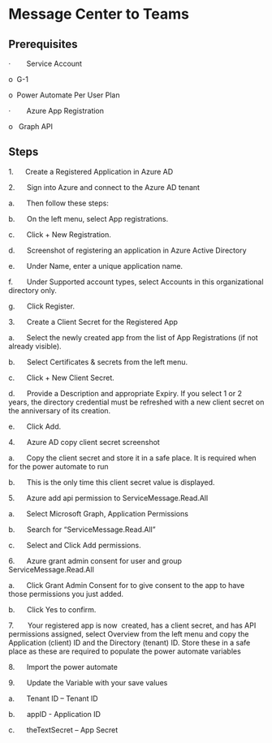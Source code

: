# **Message Center to Teams**

  

## Prerequisites

·        Service Account

o  G-1

o  Power Automate Per User Plan

·        Azure App Registration

o   Graph API

## Steps

  

1.      Create a Registered Application in Azure AD

2.      Sign into Azure and connect to the Azure AD tenant

a.      Then follow these steps:

b.      On the left menu, select App registrations.

c.      Click + New Registration.

d.      Screenshot of registering an application in Azure Active Directory

e.      Under Name, enter a unique application name.

f.       Under Supported account types, select Accounts in this organizational directory only.

g.      Click Register.

3.      Create a Client Secret for the Registered App

a.      Select the newly created app from the list of App Registrations (if not already visible).

b.      Select Certificates & secrets from the left menu.

c.      Click + New Client Secret.

d.      Provide a Description and appropriate Expiry. If you select 1 or 2 years, the directory credential must be refreshed with a new client secret on the anniversary of its creation.

e.      Click Add.

4.      Azure AD copy client secret screenshot

a.      Copy the client secret and store it in a safe place. It is required when for the power automate to run

b.      This is the only time this client secret value is displayed.

5.      Azure add api permission to ServiceMessage.Read.All

a.      Select Microsoft Graph, Application Permissions

b.      Search for “ServiceMessage.Read.All”

c.      Select and Click Add permissions.

6.      Azure grant admin consent for user and group ServiceMessage.Read.All

a.      Click Grant Admin Consent for <directory name> to give consent to the app to have those permissions you just added.

b.      Click Yes to confirm.

7.       Your registered app is now  created, has a client secret, and has API permissions assigned, select Overview from the left menu and copy the Application (client) ID and the Directory (tenant) ID. Store these in a safe place as these are required to populate the power automate variables

8.      Import the power automate

9.      Update the Variable with your save values

a.      Tenant ID – Tenant ID

b.      appID - Application ID

c.      theTextSecret – App Secret
